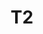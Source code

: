 ---
basin: 'No'
cudn: true
floor: Ground
grade: 2
images:
- /assets/images/rooms/noc/t2_1.jpg
- /assets/images/rooms/noc/t2_2.jpg
living_room: 'No'
location: North Court
name: T2
network: Wired and Wireless
title: T2
---